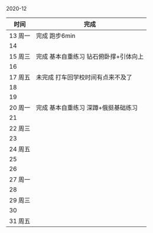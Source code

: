2020-12

| 时间    | 完成                                  |
| ------- | ------------------------------------- |
| 13 周一 | 完成 跑步6min                         |
| 14      |                                       |
| 15 周三 | 完成 基本自重练习 钻石俯卧撑+引体向上 |
| 16      |                                       |
| 17 周五 | 未完成 打车回学校时间有点来不及了     |
| 18      |                                       |
| 19      |                                       |
| 20 周一 | 完成 基本自重练习 深蹲+俄挺基础练习   |
| 21      |                                       |
| 22 周三 |                                       |
| 23      |                                       |
| 24 周五 |                                       |
| 25      |                                       |
| 26      |                                       |
| 27 周一 |                                       |
| 28      |                                       |
| 29 周三 |                                       |
| 30      |                                       |
| 31 周五 |                                       |

